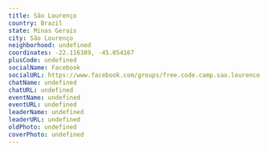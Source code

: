 ```yaml
---
title: São Lourenço
country: Brazil
state: Minas Gerais
city: São Lourenço
neighborhood: undefined
coordinates: -22.116389, -45.054167
plusCode: undefined
socialName: Facebook
socialURL: https://www.facebook.com/groups/free.code.camp.sao.lourenco
chatName: undefined
chatURL: undefined
eventName: undefined
eventURL: undefined
leaderName: undefined
leaderURL: undefined
oldPhoto: undefined
coverPhoto: undefined
---
```

